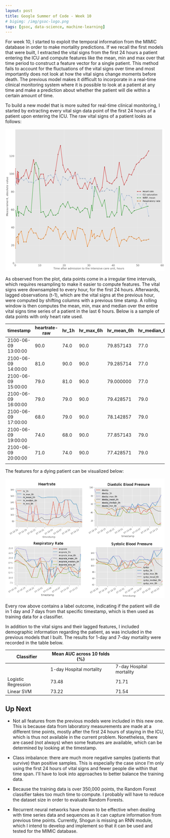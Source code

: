 ```yaml
---
layout: post
title: Google Summer of Code - Week 10
# bigimg: /img/gsoc-logo.png
tags: [gsoc, data-science, machine-learning]
---
```


For week 10, I started to exploit the temporal information from the MIMIC database in order to make mortality predictions. If we recall the first models that were built, I extracted the vital signs from the first 24 hours a patient entering the ICU and compute features like the mean, min and max over that time period to construct a feature vector for a single patient. This method fails to account for the fluctuations of the vital signs over time and most importantly does not look at how the vital signs change moments before death. The previous model makes it difficult to incorporate in a real-time clinical monitoring system where it is possible to look at a patient at any time and make a prediction about whether the patient will die within a certain amount of time.

To build a new model that is more suited for real-time clinical monitoring, I started by extracting every vital sign data point of the first 24 hours of a patient upon entering the ICU. The raw vital signs of a patient looks as follows:

![](/img/week10/single-patient-vitals.png "Patient Vital Signs")

As observed from the plot, data points come in a irregular time intervals, which requires resampling to make it easier to compute features. The vital signs were downsampled to every hour, for the first 24 hours. Afterwards, lagged observations (t-1), which are the vital signs at the previous hour, were computed by shifting columns with a previous time stamp. A rolling window is then computes the mean, min, max and median over the entire vital signs time series of a patient in the last 6 hours. Below is a sample of data points with only heart rate used.

| timestamp           | heartrate-raw | hr_1h | hr_max_6h | hr_mean_6h | hr_median_6h | hr_min_6h |
|---------------------|---------------|-------|-----------|------------|--------------|-----------|
| 2100-06-09 13:00:00 | 90.0          | 74.0  | 90.0      | 79.857143  | 77.0         | 74.0      |
| 2100-06-09 14:00:00 | 81.0          | 90.0  | 90.0      | 79.285714  | 77.0         | 74.0      |
| 2100-06-09 15:00:00 | 79.0          | 81.0  | 90.0      | 79.000000  | 77.0         | 74.0      |
| 2100-06-09 16:00:00 | 79.0          | 79.0  | 90.0      | 79.428571  | 79.0         | 74.0      |
| 2100-06-09 17:00:00 | 68.0          | 79.0  | 90.0      | 78.142857  | 79.0         | 68.0      |
| 2100-06-09 19:00:00 | 74.0          | 68.0  | 90.0      | 77.857143  | 79.0         | 68.0      |
| 2100-06-09 20:00:00 | 71.0          | 74.0  | 90.0      | 77.428571  | 79.0         | 68.0      |
|                     |               |       |           |            |              |           |

The features for a dying patient can be visualized below:

![](/img/week10/features-patient.png "Patient Features")

Every row above contains a label outcome, indicating if the patient will die in 1 day and 7 days from that specific timestamp, which is then used as training data for a classifier. 

In addition to the vital signs and their lagged features, I included demographic information regarding the patient, as was included in the previous models that I built. The results for 1-day and 7-day mortality were recorded in the table below.

| Classifier          | Mean AUC across 10 folds (%) ||
|---------------------|---------------------------|----------------------------|
|                     | 1-day Hospital mortality  | 7-day Hospital mortality   |
| Logistic Regression | 73.48                     | 71.71                      |
| Linear SVM          | 73.22                     | 71.54                      |

## Up Next

* Not all features from the previous models were included in this new one. This is because data from laboratory measurements are made at a different time points, mostly after the first 24 hours of staying in the ICU, which is thus not available in the current problem. Nonetheless, there are cased (not always) when some features are available, which can be determined by looking at the timestamp.

* Class imbalance: there are much more negative samples (patients that survive) than positive samples. This is especially the case since I'm only using the first 24 hours of vital signs and fewer people die within that time span. I'll have to look into approaches to better balance the training data.

* Because the training data is over 350,000 points, the Random Forest classifier takes too much time to compute. I probably will have to reduce the dataset size in order to evaluate Random Forests.

* Recurrent neural networks have shown to be effective when dealing with time series data and sequences as it can capture information from previous time points. Currently, Shogun is missing an RNN module, which I intend to develop and implement so that it can be used and tested for the MIMIC database.